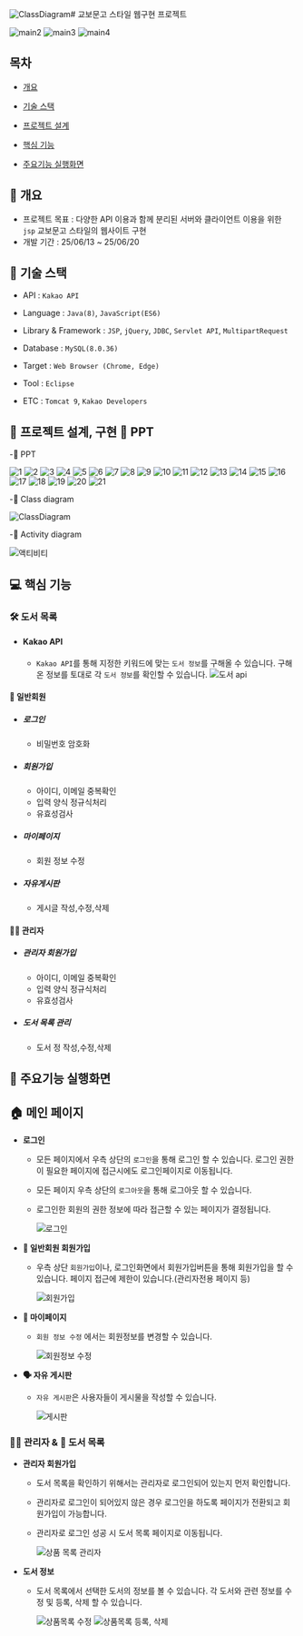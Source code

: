 ![ClassDiagram](https://github.com/user-attachments/assets/67217a7a-e77c-422c-bbff-351da4976a55)# 교보문고 스타일 웹구현 프로젝트

![main2](https://github.com/user-attachments/assets/bd1ee02c-f256-4e33-9a6b-fae6395cb8a5)
![main3](https://github.com/user-attachments/assets/061f6332-1725-463b-b8ec-83aa213c4aaa)
![main4](https://github.com/user-attachments/assets/17139746-967b-49de-b657-852d8459149f)


## 목차

- [개요](https://github.com/misosiruda/oh_my_car/blob/main/README.md#-%EA%B0%9C%EC%9A%94)

- [기술 스택](https://github.com/misosiruda/oh_my_car/blob/main/README.md#-%EA%B8%B0%EC%88%A0-%EC%8A%A4%ED%83%9D)

- [프로젝트 설계](https://github.com/misosiruda/oh_my_car/blob/main/README.md#-%ED%94%84%EB%A1%9C%EC%A0%9D%ED%8A%B8-%EC%84%A4%EA%B3%84-%EA%B5%AC%ED%98%84--ppt--erd-usecase)

- [핵심 기능](https://github.com/misosiruda/oh_my_car/blob/main/README.md#-%ED%95%B5%EC%8B%AC-%EA%B8%B0%EB%8A%A5)

- [주요기능 실행화면](https://github.com/misosiruda/oh_my_car/blob/main/README.md#-%EC%A3%BC%EC%9A%94%EA%B8%B0%EB%8A%A5-%EC%8B%A4%ED%96%89%ED%99%94%EB%A9%B4)


## 🚩 개요

- 프로젝트 목표 : 다양한 API 이용과 함께 분리된 서버와 클라이언트 이용을 위한 `jsp` 교보문고 스타일의 웹사이트 구현
- 개발 기간 : 25/06/13 ~ 25/06/20

## 🔧 기술 스택

- API : `Kakao API`
- Language : `Java(8)`, `JavaScript(ES6)`
- Library & Framework : `JSP`, `jQuery`, `JDBC`, `Servlet API`, `MultipartRequest`
- Database : `MySQL(8.0.36)`
- Target : `Web Browser (Chrome, Edge)`

- Tool : `Eclipse`
- ETC : `Tomcat 9`, `Kakao Developers`

## 👾 프로젝트 설계, 구현 📂 PPT

-📂 PPT

![1](https://github.com/user-attachments/assets/6a2dd671-451e-4adf-97ee-80a7c5d8ecbf) 
![2](https://github.com/user-attachments/assets/73d3a4ab-231c-4229-ab25-b1e36df9cd58)
![3](https://github.com/user-attachments/assets/5ef711bc-b076-45ef-a963-af0f1f702b38)
![4](https://github.com/user-attachments/assets/437dfbd1-78ac-480d-9544-99b9a369c777)
![5](https://github.com/user-attachments/assets/2b481f31-bb4f-45a0-a975-eecd0619a0b3)
![6](https://github.com/user-attachments/assets/5153fafc-9b94-4f4b-90c1-75c08fed4786)
![7](https://github.com/user-attachments/assets/7878a447-f511-4a91-8b24-f6e33baa085a)
![8](https://github.com/user-attachments/assets/3c50b1f0-9352-46c8-890a-9fdeaef0d4f4)
![9](https://github.com/user-attachments/assets/cb22e1c4-c0dd-468e-8676-daf9c66b4696)
![10](https://github.com/user-attachments/assets/344d9da5-133f-4cc3-94ea-43dc2eb2f32b)
![11](https://github.com/user-attachments/assets/87cab5ad-1f09-4797-a99c-6fb37512190c)
![12](https://github.com/user-attachments/assets/9f32666a-8298-4bd5-90f9-24e3148dc6ed)
![13](https://github.com/user-attachments/assets/b0705b5d-5679-4969-9cea-75d1ae337876)
![14](https://github.com/user-attachments/assets/1b9b0111-7f91-4757-bae2-7ca35afd0639)
![15](https://github.com/user-attachments/assets/37d52b1b-6101-4947-a50f-105f2e288b60)
![16](https://github.com/user-attachments/assets/64781aae-24a6-4b46-975e-072249eb3e0f)
![17](https://github.com/user-attachments/assets/2ec2f839-343f-4803-a7d0-fb7ee276869b)
![18](https://github.com/user-attachments/assets/0fc2eb8a-731a-4633-9cdb-cd111b4a9e84)
![19](https://github.com/user-attachments/assets/e1289a55-4481-4b77-a7ab-1f177ee5eaae)
![20](https://github.com/user-attachments/assets/3e153a7d-ccfb-4814-aea1-f3b272db5062)
![21](https://github.com/user-attachments/assets/2b33e4c3-44c5-419e-9a45-d172fc119151)


-📂 Class diagram

![ClassDiagram](https://github.com/user-attachments/assets/ed6eb25b-8da8-4b84-a4aa-1df24a32c604)

-📂 Activity diagram

![액티비티](https://github.com/user-attachments/assets/b15de466-1874-4bbb-a8c2-9269e10e4f35)



## 💻 핵심 기능

### 🛠️ 도서 목록

- #### Kakao API

  - `Kakao API`를 통해 지정한 키워드에 맞는  `도서 정보`를 구해올 수 있습니다.
    구해온 정보를 토대로 각 `도서 정보`를 확인할 수 있습니다.
    ![도서 api](https://github.com/user-attachments/assets/b8cd8332-d202-43fc-aacf-8d87d00aed1b)


#### 🙍 일반회원

- ##### 로그인

  - 비밀번호 암호화

- ##### 회원가입

  - 아이디, 이메일 중복확인
  - 입력 양식 정규식처리
  - 유효성검사

- ##### 마이페이지

  - 회원 정보 수정

- ##### 자유게시판

  - 게시글 작성,수정,삭제

#### 👷‍♂️ 관리자

- ##### 관리자 회원가입

  - 아이디, 이메일 중복확인
  - 입력 양식 정규식처리
  - 유효성검사

- ##### 도서 목록 관리

  - 도서 정 작성,수정,삭제

## 🎇 주요기능 실행화면

## **🏠 메인 페이지**

- **로그인**

  - 모든 페이지에서 우측 상단의 `로그인`을 통해 로그인 할 수 있습니다.
      로그인 권한이 필요한 페이지에 접근시에도 로그인페이지로 이동됩니다.
  - 모든 페이지 우측 상단의 `로그아웃`을 통해 로그아웃 할 수 있습니다.
  - 로그인한 회원의 권한 정보에 따라 접근할 수 있는 페이지가 결정됩니다.
    
    ![로그인](https://github.com/user-attachments/assets/3336bbbe-4be9-4374-a533-d7314343682c)


- **🙍 일반회원 회원가입**

  - 우측 상단 `회원가입`이나, 로그인화면에서 회원가입버튼을 통해 회원가입을 할 수 있습니다.
      페이지 접근에 제한이 있습니다.(관리자전용 페이지 등)

      ![회원가입](https://github.com/user-attachments/assets/2cab05fb-c3cd-47de-b937-b9ee5654c182)


- **📄 마이페이지**

  - `회원 정보 수정` 에서는 회원정보를 변경할 수 있습니다.

     ![회원정보 수정](https://github.com/user-attachments/assets/5e9bbb53-a0ad-4361-9c7f-06a81c6990f6)

- **🗣️ 자유 게시판**

  - `자유 게시판`은 사용자들이 게시물을 작성할 수 있습니다.

     ![게시판](https://github.com/user-attachments/assets/3532064a-89d5-49ac-877f-a7784009fd29)


### **👷‍♂️ 관리자 & 🚐 도서 목록**

- **관리자 회원가입**
  - 도서 목록을 확인하기 위해서는 관리자로 로그인되어 있는지 먼저 확인합니다.
  - 관리자로 로그인이 되어있지 않은 경우 로그인을 하도록 페이지가 전환되고 회원가입이 가능합니다.
  - 관리자로 로그인 성공 시 도서 목록 페이지로 이동됩니다.
 
    ![상품 목록 관리자](https://github.com/user-attachments/assets/20d78d77-fc08-4118-8395-efb672123ac5)


- **도서 정보**

  - 도서 목록에서 선택한 도서의 정보를 볼 수 있습니다. 각 도서와 관련 정보를 수정 및 등록, 삭제 할 수 있습니다.

    ![상품목록 수정](https://github.com/user-attachments/assets/f70fa4ea-e26c-41d5-aab1-77ddff9978db)
    ![상품목록 등록, 삭제](https://github.com/user-attachments/assets/36ce8b34-2d3e-4d71-9ff8-806dc52c9fe4)
